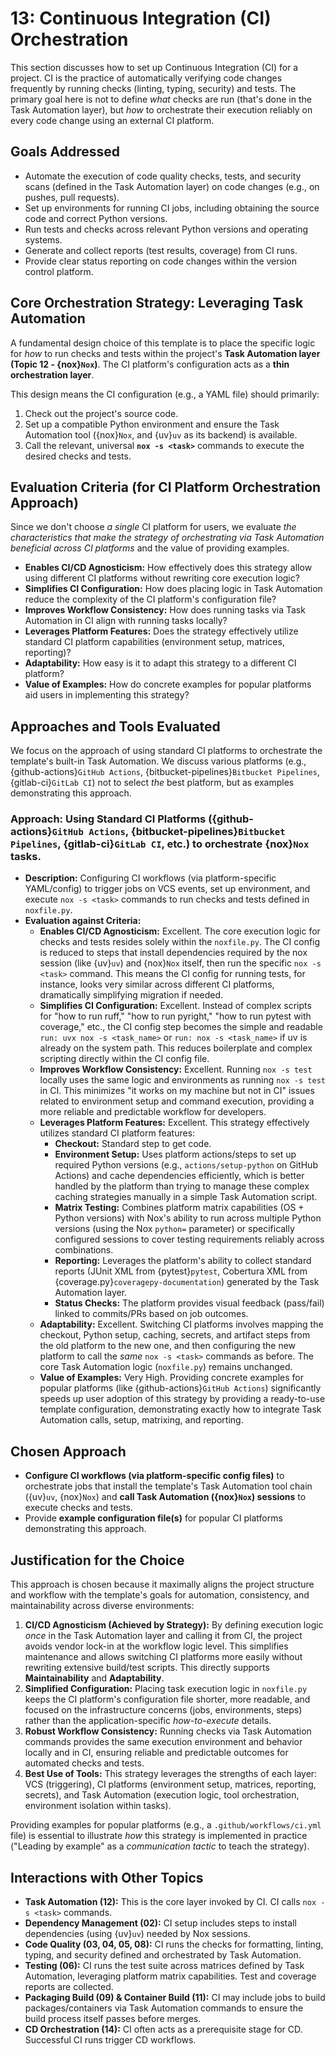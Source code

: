 # 13: Continuous Integration (CI) Orchestration

This section discusses how to set up Continuous Integration (CI) for a project. CI is the practice of automatically verifying code changes frequently by running checks (linting, typing, security) and tests. The primary goal here is not to define _what_ checks are run (that's done in the Task Automation layer), but _how_ to orchestrate their execution reliably on every code change using an external CI platform.

## Goals Addressed

- Automate the execution of code quality checks, tests, and security scans (defined in the Task Automation layer) on code changes (e.g., on pushes, pull requests).
- Set up environments for running CI jobs, including obtaining the source code and correct Python versions.
- Run tests and checks across relevant Python versions and operating systems.
- Generate and collect reports (test results, coverage) from CI runs.
- Provide clear status reporting on code changes within the version control platform.

## Core Orchestration Strategy: Leveraging Task Automation

A fundamental design choice of this template is to place the specific logic for _how_ to run checks and tests within the project's **Task Automation layer (Topic 12 - {nox}`Nox`)**. The CI platform's configuration acts as a **thin orchestration layer**.

This design means the CI configuration (e.g., a YAML file) should primarily:

1.  Check out the project's source code.
2.  Set up a compatible Python environment and ensure the Task Automation tool ({nox}`Nox`, and {uv}`uv` as its backend) is available.
3.  Call the relevant, universal **`nox -s <task>`** commands to execute the desired checks and tests.

## Evaluation Criteria (for CI Platform Orchestration Approach)

Since we don't choose _a single_ CI platform for users, we evaluate _the characteristics that make the strategy of orchestrating via Task Automation beneficial across CI platforms_ and the value of providing examples.

- **Enables CI/CD Agnosticism:** How effectively does this strategy allow using different CI platforms without rewriting core execution logic?
- **Simplifies CI Configuration:** How does placing logic in Task Automation reduce the complexity of the CI platform's configuration file?
- **Improves Workflow Consistency:** How does running tasks via Task Automation in CI align with running tasks locally?
- **Leverages Platform Features:** Does the strategy effectively utilize standard CI platform capabilities (environment setup, matrices, reporting)?
- **Adaptability:** How easy is it to adapt this strategy to a different CI platform?
- **Value of Examples:** How do concrete examples for popular platforms aid users in implementing this strategy?

## Approaches and Tools Evaluated

We focus on the approach of using standard CI platforms to orchestrate the template's built-in Task Automation. We discuss various platforms (e.g., {github-actions}`GitHub Actions`, {bitbucket-pipelines}`Bitbucket Pipelines`, {gitlab-ci}`GitLab CI`) not to select _the_ best platform, but as examples demonstrating this approach.

### Approach: Using Standard CI Platforms ({github-actions}`GitHub Actions`, {bitbucket-pipelines}`Bitbucket Pipelines`, {gitlab-ci}`GitLab CI`, etc.) to orchestrate {nox}`Nox` tasks.

- **Description:** Configuring CI workflows (via platform-specific YAML/config) to trigger jobs on VCS events, set up environment, and execute `nox -s <task>` commands to run checks and tests defined in `noxfile.py`.
- **Evaluation against Criteria:**
  - **Enables CI/CD Agnosticism:** Excellent. The core execution logic for checks and tests resides solely within the `noxfile.py`. The CI config is reduced to steps that install dependencies required by the nox session (like {uv}`uv`) and {nox}`Nox` itself, then run the specific `nox -s <task>` command. This means the CI config for running tests, for instance, looks very similar across different CI platforms, dramatically simplifying migration if needed.
  - **Simplifies CI Configuration:** Excellent. Instead of complex scripts for "how to run ruff," "how to run pyright," "how to run pytest with coverage," etc., the CI config step becomes the simple and readable `run: uvx nox -s <task_name>` or `run: nox -s <task_name>` if uv is already on the system path. This reduces boilerplate and complex scripting directly within the CI config file.
  - **Improves Workflow Consistency:** Excellent. Running `nox -s test` locally uses the same logic and environments as running `nox -s test` in CI. This minimizes "it works on my machine but not in CI" issues related to environment setup and command execution, providing a more reliable and predictable workflow for developers.
  - **Leverages Platform Features:** Excellent. This strategy effectively utilizes standard CI platform features:
    - **Checkout:** Standard step to get code.
    - **Environment Setup:** Uses platform actions/steps to set up required Python versions (e.g., `actions/setup-python` on GitHub Actions) and cache dependencies efficiently, which is better handled by the platform than trying to manage these complex caching strategies manually in a simple Task Automation script.
    - **Matrix Testing:** Combines platform matrix capabilities (OS + Python versions) with Nox's ability to run across multiple Python versions (using the Nox `python=` parameter) or specifically configured sessions to cover testing requirements reliably across combinations.
    - **Reporting:** Leverages the platform's ability to collect standard reports (JUnit XML from {pytest}`pytest`, Cobertura XML from {coverage.py}`coveragepy-documentation`) generated by the Task Automation layer.
    - **Status Checks:** The platform provides visual feedback (pass/fail) linked to commits/PRs based on job outcomes.
  - **Adaptability:** Excellent. Switching CI platforms involves mapping the checkout, Python setup, caching, secrets, and artifact steps from the old platform to the new one, and then configuring the new platform to call the _same_ `nox -s <task>` commands as before. The core Task Automation logic (`noxfile.py`) remains unchanged.
  - **Value of Examples:** Very High. Providing concrete examples for popular platforms (like {github-actions}`GitHub Actions`) significantly speeds up user adoption of this strategy by providing a ready-to-use template configuration, demonstrating exactly how to integrate Task Automation calls, setup, matrixing, and reporting.

## Chosen Approach

- **Configure CI workflows (via platform-specific config files)** to orchestrate jobs that install the template's Task Automation tool chain ({uv}`uv`, {nox}`Nox`) and **call Task Automation ({nox}`Nox`) sessions** to execute checks and tests.
- Provide **example configuration file(s)** for popular CI platforms demonstrating this approach.

## Justification for the Choice

This approach is chosen because it maximally aligns the project structure and workflow with the template's goals for automation, consistency, and maintainability across diverse environments:

1.  **CI/CD Agnosticism (Achieved by Strategy):** By defining execution logic _once_ in the Task Automation layer and calling it from CI, the project avoids vendor lock-in at the workflow logic level. This simplifies maintenance and allows switching CI platforms more easily without rewriting extensive build/test scripts. This directly supports **Maintainability** and **Adaptability**.
2.  **Simplified Configuration:** Placing task execution logic in `noxfile.py` keeps the CI platform's configuration file shorter, more readable, and focused on the infrastructure concerns (jobs, environments, steps) rather than the application-specific _how-to-execute_ details.
3.  **Robust Workflow Consistency:** Running checks via Task Automation commands provides the same execution environment and behavior locally and in CI, ensuring reliable and predictable outcomes for automated checks and tests.
4.  **Best Use of Tools:** This strategy leverages the strengths of each layer: VCS (triggering), CI platforms (environment setup, matrices, reporting, secrets), and Task Automation (execution logic, tool orchestration, environment isolation within tasks).

Providing examples for popular platforms (e.g., a `.github/workflows/ci.yml` file) is essential to illustrate _how_ this strategy is implemented in practice ("Leading by example" as a _communication tactic_ to teach the strategy).

## Interactions with Other Topics

- **Task Automation (12):** This is the core layer invoked by CI. CI calls `nox -s <task>` commands.
- **Dependency Management (02):** CI setup includes steps to install dependencies (using {uv}`uv`) needed by Nox sessions.
- **Code Quality (03, 04, 05, 08):** CI runs the checks for formatting, linting, typing, and security defined and orchestrated by Task Automation.
- **Testing (06):** CI runs the test suite across matrices defined by Task Automation, leveraging platform matrix capabilities. Test and coverage reports are collected.
- **Packaging Build (09) & Container Build (11):** CI may include jobs to build packages/containers via Task Automation commands to ensure the build process itself passes before merges.
- **CD Orchestration (14):** CI often acts as a prerequisite stage for CD. Successful CI runs trigger CD workflows.

